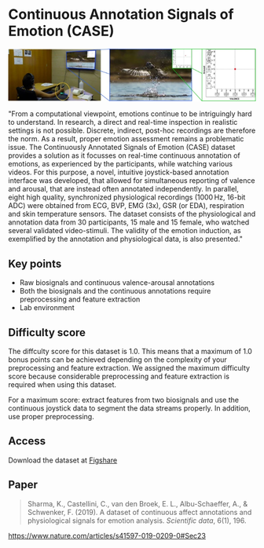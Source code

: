 # Continuous Annotation Signals of Emotion (CASE)

![Overview](header.webp)

"From a computational viewpoint, emotions continue to be intriguingly hard to understand. In research, a direct and real-time inspection in realistic settings is not possible. Discrete, indirect, post-hoc recordings are therefore the norm. As a result, proper emotion assessment remains a problematic issue. The Continuously Annotated Signals of Emotion (CASE) dataset provides a solution as it focusses on real-time continuous annotation of emotions, as experienced by the participants, while watching various videos. For this purpose, a novel, intuitive joystick-based annotation interface was developed, that allowed for simultaneous reporting of valence and arousal, that are instead often annotated independently. In parallel, eight high quality, synchronized physiological recordings (1000 Hz, 16-bit ADC) were obtained from ECG, BVP, EMG (3x), GSR (or EDA), respiration and skin temperature sensors. The dataset consists of the physiological and annotation data from 30 participants, 15 male and 15 female, who watched several validated video-stimuli. The validity of the emotion induction, as exemplified by the annotation and physiological data, is also presented."

## Key points
- Raw biosignals and continuous valence-arousal annotations
- Both the biosignals and the continuous annotations require preprocessing and feature extraction
- Lab environment

## Difficulty score
The diffculty score for this dataset is 1.0. This means that a maximum of 1.0 bonus points can be achieved depending on the complexity of your preprocessing and feature extraction. We assigned the maximum difficulty score because considerable preprocessing and feature extraction is required when using this dataset.

For a maximum score: extract features from two biosignals and use the continuous joystick data to segment the data streams properly. In addition, use proper preprocessing. 

## Access
Download the dataset at [Figshare](https://springernature.figshare.com/collections/A_dataset_of_continuous_affect_annotations_and_physiological_signals_for_emotion_analysis/4260668) 

## Paper
> Sharma, K., Castellini, C., van den Broek, E. L., Albu-Schaeffer, A., & Schwenker, F. (2019). A dataset of continuous affect annotations and physiological signals for emotion analysis. *Scientific data*, 6(1), 196.

https://www.nature.com/articles/s41597-019-0209-0#Sec23